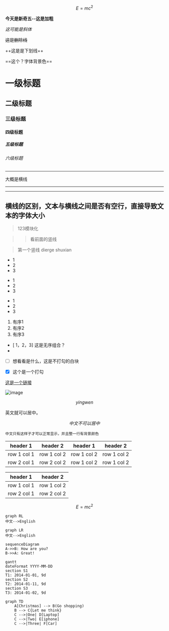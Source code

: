 
```math
E = mc^2
```
**今天是新奇五--这是加粗**

*这可能是斜体*

~~这是删除线~~

++这是是下划线++

==这个？字体背景色==

# 一级标题
## 二级标题
### 三级标题
#### 四级标题
##### 五级标题
###### 六级标题


---

大概是横线

---




---

横线的区别，文本与横线之间是否有空行，直接导致文本的字体大小
---


> 123模块化

>>看前面的竖线

> 第一个竖线
> dierge shuxian 
>

- 1
- 2
- 3

+ 1
+ 2
+ 3

* 1
* 2
* 3

1. 有序1
2. 有序2
3. 有序3

- [ 1，2，3] 这是无序组合？
- 

- [ ] 想看看是什么，这是不打勾的白块


- [x]  这个是一个打勾

[这是一个链接](http://www.baidu.com/)

![image](http://192.168.0.170/Git/img/member.png)


```math
yingwen  
```
英文就可以居中。


```math
中文不可以居中
```


```
中文只有这样子才可以正常显示，并且整一行有背景颜色
```


header 1 | header 2 | header 1 | header 2
---|---|---|---
row 1 col 1 | row 1 col 2 | row 1 col 2 | row 1 col 2
row 2 col 1 | row 2 col 2 | row 1 col 2 | row 1 col 2



header 1 | header 2
---|---
row 1 col 1 | row 1 col 2
row 2 col 1 | row 2 col 2



```math
E = mc^2
```


```
graph RL
中文-->English
```

```
graph LR
中文-->English
```


```
sequenceDiagram
A->>B: How are you?
B->>A: Great!
```

```
gantt
dateFormat YYYY-MM-DD
section S1
T1: 2014-01-01, 9d
section S2
T2: 2014-01-11, 9d
section S3
T3: 2014-01-02, 9d
```

```
graph TD
    A[Christmas] --> B(Go shopping)
    B --> C{Let me think}
    C -->|One| D[Laptop]
    C -->|Two| E[iphone]
    C -->|Three| F[Car]
```









